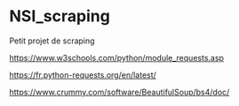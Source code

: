 # NSI_scraping
Petit projet de scraping

https://www.w3schools.com/python/module_requests.asp

https://fr.python-requests.org/en/latest/

https://www.crummy.com/software/BeautifulSoup/bs4/doc/



